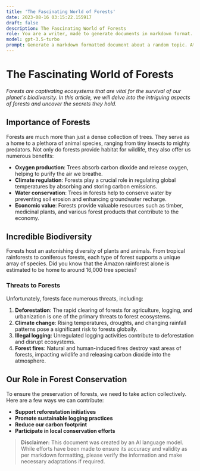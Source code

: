 ```yaml
---
title: 'The Fascinating World of Forests'
date: 2023-08-16 03:15:22.155917
draft: false
description: The Fascinating World of Forests
role: You are a writer, made to generate documents in markdown format. It is very important that all of the documents you generate are in valid markdown format.
model: gpt-3.5-turbo
prompt: Generate a markdown formatted document about a random topic. At the bottom, include a disclaimer explaining that the document was generated by you. The first line of the document should be the title. Make sure that the entire document is in proper markdown format, using a mix of various tags to make the document visually appealing.
---
```


# The Fascinating World of Forests

*Forests are captivating ecosystems that are vital for the survival of our planet's biodiversity. In this article, we will delve into the intriguing aspects of forests and uncover the secrets they hold.*

## Importance of Forests

Forests are much more than just a dense collection of trees. They serve as a home to a plethora of animal species, ranging from tiny insects to mighty predators. Not only do forests provide habitat for wildlife, they also offer us numerous benefits:

- **Oxygen production**: Trees absorb carbon dioxide and release oxygen, helping to purify the air we breathe.
- **Climate regulation**: Forests play a crucial role in regulating global temperatures by absorbing and storing carbon emissions.
- **Water conservation**: Trees in forests help to conserve water by preventing soil erosion and enhancing groundwater recharge.
- **Economic value**: Forests provide valuable resources such as timber, medicinal plants, and various forest products that contribute to the economy.

## Incredible Biodiversity

Forests host an astonishing diversity of plants and animals. From tropical rainforests to coniferous forests, each type of forest supports a unique array of species. Did you know that the Amazon rainforest alone is estimated to be home to around 16,000 tree species?

### Threats to Forests

Unfortunately, forests face numerous threats, including:

1. **Deforestation**: The rapid clearing of forests for agriculture, logging, and urbanization is one of the primary threats to forest ecosystems.
2. **Climate change**: Rising temperatures, droughts, and changing rainfall patterns pose a significant risk to forests globally.
3. **Illegal logging**: Unregulated logging activities contribute to deforestation and disrupt ecosystems.
4. **Forest fires**: Natural and human-induced fires destroy vast areas of forests, impacting wildlife and releasing carbon dioxide into the atmosphere.

## Our Role in Forest Conservation

To ensure the preservation of forests, we need to take action collectively. Here are a few ways we can contribute:

- **Support reforestation initiatives**
- **Promote sustainable logging practices**
- **Reduce our carbon footprint**
- **Participate in local conservation efforts**

> **Disclaimer:** This document was created by an AI language model. While efforts have been made to ensure its accuracy and validity as per markdown formatting, please verify the information and make necessary adaptations if required.